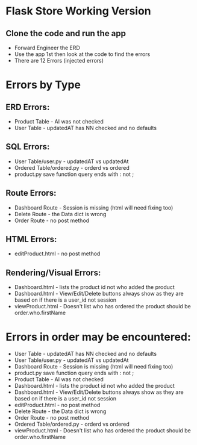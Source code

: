 # Flask Store Working Version

## Clone the code and run the app
- Forward Engineer the ERD
- Use the app 1st then look at the code to find the errors
- There are 12 Errors (injected errors)

# Errors by Type

## ERD Errors:
- Product Table - AI was not checked
- User Table - updatedAT has NN checked and no defaults

## SQL Errors:
- User Table/user.py - updatedAT vs updatedAt
- Ordered Table/ordered.py - orderd vs ordered
- product.py save function query ends with : not ;

## Route Errors:
- Dashboard Route - Session is missing (html will need fixing too)
- Delete Route - the Data dict is wrong
- Order Route - no post method

## HTML Errors:
- editProduct.html - no post method

## Rendering/Visual Errors:
- Dashboard.html - lists the product id not who added the product
- Dashboard.html - View/Edit/Delete buttons always show as they are based on if there is a user_id not session
- viewProduct.html - Doesn't list who has ordered the product should be order.who.firstName

# Errors in order may be encountered:
- User Table - updatedAT has NN checked and no defaults
- User Table/user.py - updatedAT vs updatedAt
- Dashboard Route - Session is missing (html will need fixing too)
- product.py save function query ends with : not ;
- Product Table - AI was not checked
- Dashboard.html - lists the product id not who added the product
- Dashboard.html - View/Edit/Delete buttons always show as they are based on if there is a user_id not session
- editProduct.html - no post method
- Delete Route - the Data dict is wrong
- Order Route - no post method
- Ordered Table/ordered.py - orderd vs ordered
- viewProduct.html - Doesn't list who has ordered the product should be order.who.firstName
